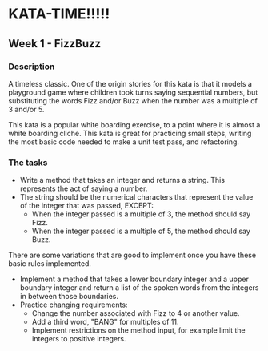 # KATA-TIME!!!!!

## Week 1 - FizzBuzz

### Description
A timeless classic. One of the origin stories for this kata is that it models a playground game where children took turns saying sequential numbers, but substituting the words Fizz and/or Buzz when the number was a multiple of 3 and/or 5.

This kata is a popular white boarding exercise, to a point where it is almost a white boarding cliche. This kata is great for practicing small steps, writing the most basic code needed to make a unit test pass, and refactoring.

### The tasks

- Write a method that takes an integer and returns a string. This represents the act of saying a number.
- The string should be the numerical characters that represent the value of the integer that was passed, EXCEPT:
  - When the integer passed is a multiple of 3, the method should say Fizz.
  - When the integer passed is a multiple of 5, the method should say Buzz.

There are some variations that are good to implement once you have these basic rules implemented.

- Implement a method that takes a lower boundary integer and a upper boundary integer and return a list of the spoken words from the integers in between those boundaries.
- Practice changing requirements:
  - Change the number associated with Fizz to 4 or another value.
  - Add a third word, "BANG" for multiples of 11.
  - Implement restrictions on the method input, for example limit the integers to positive integers.